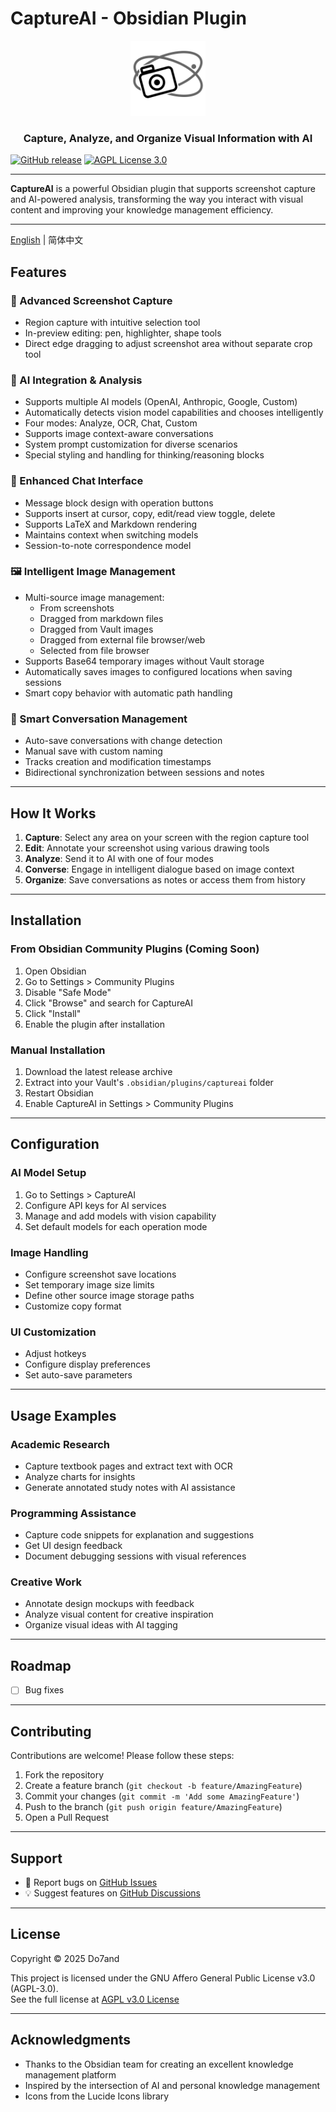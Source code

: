 # CaptureAI - Obsidian Plugin

<p align="center">
  <img src="captureai-logo.svg" width="120" height="120" alt="CaptureAI Logo" />
  <h3 align="center">Capture, Analyze, and Organize Visual Information with AI</h3>
</p>

[![GitHub release](https://img.shields.io/github/release/Do7and/captureai.svg)](https://github.com/Do7and/captureai/releases)
[![AGPL License 3.0](https://img.shields.io/badge/License-AGPL%203.0-blue.svg)](https://www.gnu.org/licenses/agpl-3.0.en.html)

---

**CaptureAI** is a powerful Obsidian plugin that supports screenshot capture and AI-powered analysis, transforming the way you interact with visual content and improving your knowledge management efficiency.

---

[English](README.md) | 简体中文

## Features

### 📸 Advanced Screenshot Capture
- Region capture with intuitive selection tool
- In-preview editing: pen, highlighter, shape tools
- Direct edge dragging to adjust screenshot area without separate crop tool

### 🤖 AI Integration & Analysis
- Supports multiple AI models (OpenAI, Anthropic, Google, Custom)
- Automatically detects vision model capabilities and chooses intelligently
- Four modes: Analyze, OCR, Chat, Custom
- Supports image context-aware conversations
- System prompt customization for diverse scenarios
- Special styling and handling for thinking/reasoning blocks

### 💬 Enhanced Chat Interface
- Message block design with operation buttons
- Supports insert at cursor, copy, edit/read view toggle, delete
- Supports LaTeX and Markdown rendering
- Maintains context when switching models
- Session-to-note correspondence model

### 🖼️ Intelligent Image Management
- Multi-source image management:
  - From screenshots
  - Dragged from markdown files
  - Dragged from Vault images
  - Dragged from external file browser/web
  - Selected from file browser
- Supports Base64 temporary images without Vault storage
- Automatically saves images to configured locations when saving sessions
- Smart copy behavior with automatic path handling

### 📝 Smart Conversation Management
- Auto-save conversations with change detection
- Manual save with custom naming
- Tracks creation and modification timestamps
- Bidirectional synchronization between sessions and notes

---

## How It Works

1. **Capture**: Select any area on your screen with the region capture tool  
2. **Edit**: Annotate your screenshot using various drawing tools  
3. **Analyze**: Send it to AI with one of four modes  
4. **Converse**: Engage in intelligent dialogue based on image context  
5. **Organize**: Save conversations as notes or access them from history

---

## Installation

### From Obsidian Community Plugins (Coming Soon)
1. Open Obsidian  
2. Go to Settings > Community Plugins  
3. Disable "Safe Mode"  
4. Click "Browse" and search for CaptureAI  
5. Click "Install"  
6. Enable the plugin after installation  

### Manual Installation
1. Download the latest release archive  
2. Extract into your Vault's `.obsidian/plugins/captureai` folder  
3. Restart Obsidian  
4. Enable CaptureAI in Settings > Community Plugins  

---

## Configuration

### AI Model Setup
1. Go to Settings > CaptureAI  
2. Configure API keys for AI services  
3. Manage and add models with vision capability  
4. Set default models for each operation mode

### Image Handling
- Configure screenshot save locations  
- Set temporary image size limits  
- Define other source image storage paths  
- Customize copy format

### UI Customization
- Adjust hotkeys  
- Configure display preferences  
- Set auto-save parameters

---

## Usage Examples

### Academic Research
- Capture textbook pages and extract text with OCR  
- Analyze charts for insights  
- Generate annotated study notes with AI assistance  

### Programming Assistance
- Capture code snippets for explanation and suggestions  
- Get UI design feedback  
- Document debugging sessions with visual references  

### Creative Work
- Annotate design mockups with feedback  
- Analyze visual content for creative inspiration  
- Organize visual ideas with AI tagging  

---

## Roadmap

- [ ] Bug fixes  

---

## Contributing

Contributions are welcome! Please follow these steps:

1. Fork the repository  
2. Create a feature branch (`git checkout -b feature/AmazingFeature`)  
3. Commit your changes (`git commit -m 'Add some AmazingFeature'`)  
4. Push to the branch (`git push origin feature/AmazingFeature`)  
5. Open a Pull Request  

---

## Support

- 🐛 Report bugs on [GitHub Issues](https://github.com/Do7and/captureai/issues)  
- 💡 Suggest features on [GitHub Discussions](https://github.com/Do7and/captureai/discussions)  

---

## License

Copyright © 2025 Do7and

This project is licensed under the GNU Affero General Public License v3.0 (AGPL-3.0).  
See the full license at [AGPL v3.0 License](https://www.gnu.org/licenses/agpl-3.0.en.html)

---

## Acknowledgments

- Thanks to the Obsidian team for creating an excellent knowledge management platform  
- Inspired by the intersection of AI and personal knowledge management  
- Icons from the Lucide Icons library
